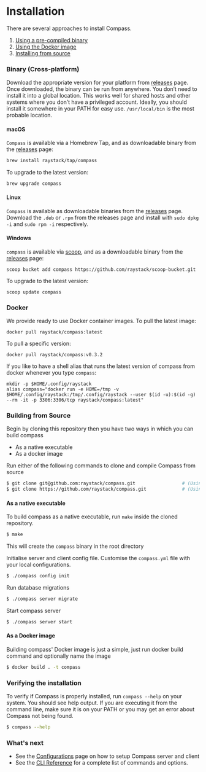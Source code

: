 # Installation

There are several approaches to install Compass.

1. [Using a pre-compiled binary](#binary-cross-platform)
2. [Using the Docker image](#docker)
3. [Installing from source](#building-from-source)

### Binary (Cross-platform)

Download the appropriate version for your platform from [releases](https://github.com/raystack/compass/releases) page. Once downloaded, the binary can be run from anywhere.
You don’t need to install it into a global location. This works well for shared hosts and other systems where you don’t have a privileged account.
Ideally, you should install it somewhere in your PATH for easy use. `/usr/local/bin` is the most probable location.

#### macOS

`Compass` is available via a Homebrew Tap, and as downloadable binary from the [releases](https://github.com/raystack/compass/releases) page:

```sh
brew install raystack/tap/compass
```

To upgrade to the latest version:

```
brew upgrade compass
```

#### Linux

`Compass` is available as downloadable binaries from the [releases](https://github.com/raystack/compass/releases/latest) page. Download the `.deb` or `.rpm` from the releases page and install with `sudo dpkg -i` and `sudo rpm -i` respectively.

#### Windows

`compass` is available via [scoop](https://scoop.sh/), and as a downloadable binary from the [releases](https://github.com/raystack/compass/releases/latest) page:

```
scoop bucket add compass https://github.com/raystack/scoop-bucket.git
```

To upgrade to the latest version:

```
scoop update compass
```

### Docker

We provide ready to use Docker container images. To pull the latest image:

```
docker pull raystack/compass:latest
```

To pull a specific version:

```
docker pull raystack/compass:v0.3.2
```

If you like to have a shell alias that runs the latest version of compass from docker whenever you type `compass`:

```
mkdir -p $HOME/.config/raystack
alias compass="docker run -e HOME=/tmp -v $HOME/.config/raystack:/tmp/.config/raystack --user $(id -u):$(id -g) --rm -it -p 3306:3306/tcp raystack/compass:latest"
```

### Building from Source

Begin by cloning this repository then you have two ways in which you can build compass

- As a native executable
- As a docker image

Run either of the following commands to clone and compile Compass from source

```bash
$ git clone git@github.com:raystack/compass.git                 # (Using SSH Protocol)
$ git clone https://github.com/raystack/compass.git             # (Using HTTPS Protocol)
```

#### As a native executable

To build compass as a native executable, run `make` inside the cloned repository.

```bash
$ make
```

This will create the `compass` binary in the root directory

Initialise server and client config file. Customise the `compass.yml` file with your local configurations.

```bash
$ ./compass config init
```

Run database migrations

```bash
$ ./compass server migrate
```

Start compass server

```bash
$ ./compass server start
```

#### As a Docker image

Building compass' Docker image is just a simple, just run docker build command and optionally name the image

```bash
$ docker build . -t compass
```

### Verifying the installation​

To verify if Compass is properly installed, run `compass --help` on your system. You should see help output. If you are executing it from the command line, make sure it is on your PATH or you may get an error about Compass not being found.

```bash
$ compass --help
```

### What's next

- See the [Configurations](./configuration.md) page on how to setup Compass server and client
- See the [CLI Reference](./reference/api.md) for a complete list of commands and options.
